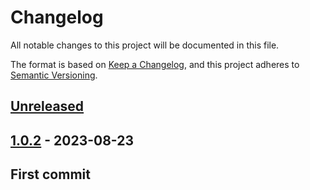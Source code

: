 # Changelog

All notable changes to this project will be documented in this file.

The format is based on [Keep a Changelog](https://keepachangelog.com/en/1.1.0/), and this project adheres
to [Semantic Versioning](https://semver.org/spec/v2.0.0.html).

## [Unreleased]

[Unreleased]: https://github.com/clemasso/nbbTD/compare/v1.0.2...HEAD

## [1.0.2] - 2023-08-23

[1.0.2]: https://github.com/clemasso/nbbTD/releases/tag/v1.0.2

## First commit
